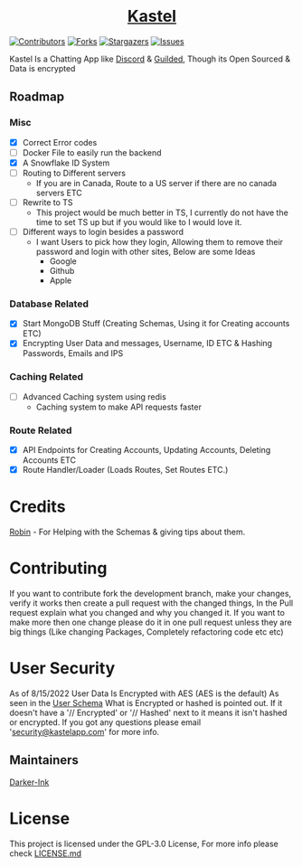 <div>
<div align="center">
  <br />
  <p>
    <a href="https://kastelapp.com"><h1>Kastel</h1></a> 
  </p>
</div>

[![Contributors][contributors-shield]][contributors-url]
[![Forks][forks-shield]][forks-url]
[![Stargazers][stars-shield]][stars-url]
[![Issues][issues-shield]][issues-url]

Kastel Is a Chatting App like <a href="https://discord.com">Discord</a> & <a href="https://guilded.gg">Guilded</a>, Though its Open Sourced & Data is encrypted

## Roadmap
### Misc
- [x] Correct Error codes
- [ ] Docker File to easily run the backend
- [x] A Snowflake ID System
- [ ] Routing to Different servers
    - If you are in Canada, Route to a US server if there are no canada servers ETC
- [ ] Rewrite to TS
    - This project would be much better in TS, I currently do not have the time to set TS up but if you would like to I would love it.
- [ ] Different ways to login besides a password
    - I want Users to pick how they login, Allowing them to remove their password and login with other sites, Below are some Ideas
        - Google
        - Github
        - Apple
### Database Related
- [x] Start MongoDB Stuff (Creating Schemas, Using it for Creating accounts ETC)
- [x] Encrypting User Data and messages, Username, ID ETC & Hashing Passwords, Emails and IPS
### Caching Related
- [ ] Advanced Caching system using redis
    - Caching system to make API requests faster
### Route Related
- [x] API Endpoints for Creating Accounts, Updating Accounts, Deleting Accounts ETC
- [x] Route Handler/Loader (Loads Routes, Set Routes ETC.)

# Credits

[Robin][robin-github] - For Helping with the Schemas & giving tips about them.

# Contributing

If you want to contribute fork the development branch, make your changes, verify it works then create a pull request with the changed things, In the Pull request explain what you changed and why you changed it. If you want to make more then one change please do it in one pull request unless they are big things (Like changing Packages, Completely refactoring code etc etc)


# User Security

As of 8/15/2022 User Data Is Encrypted with AES (AES is the default) As seen in the [User Schema](/utils/schemas/users/userSchema.js) What is Encrypted or hashed is pointed out. If it doesn't have a '// Encrypted' or '// Hashed' next to it means it isn't hashed or encrypted. If you got any questions please email 'security@kastelapp.com' for more info.

## Maintainers

[Darker-Ink](https://github.com/Darker-Ink)

# License

This project is licensed under the GPL-3.0 License, For more info please check [LICENSE.md](/LICENSE.md)

[contributors-shield]: https://img.shields.io/github/contributors/Kastelll/backend.svg?style=for-the-badge
[contributors-url]: https://github.com/Kastelll/backend/graphs/contributors
[forks-shield]: https://img.shields.io/github/forks/Kastelll/backend.svg?style=for-the-badge
[forks-url]: https://github.com/Kastelll/backend/network/members
[stars-shield]: https://img.shields.io/github/stars/Kastelll/backend.svg?style=for-the-badge
[stars-url]: https://github.com/Kastelll/backend/stargazers
[issues-shield]: https://img.shields.io/github/issues/Kastelll/backend.svg?style=for-the-badge
[issues-url]: https://github.com/Kastelll/backend/issues
[robin-github]: https://github.com/Robin-Sch
</div>